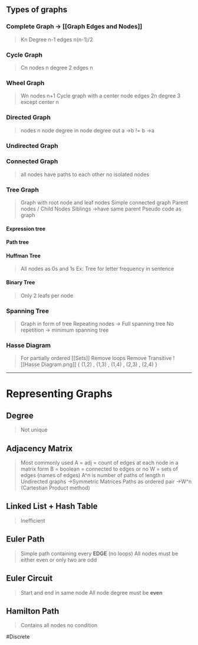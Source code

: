 ## Types of graphs
### Complete Graph -> [[Graph Edges and Nodes]]
>Kn
>Degree n-1
>edges n(n-1)/2 

### Cycle Graph
>Cn
>nodes n
>degree 2
>edges n


### Wheel Graph
>Wn
>nodes n+1
>Cycle graph with a center node
>edges 2n
>degree 3 except center n
 
### Directed Graph
>nodes n
>node degree in 
>node degree out
>a ->b != b ->a
### Undirected Graph
### Connected Graph
>all nodes have paths to each other
>no isolated nodes

### Tree Graph
>Graph with root node and leaf nodes
>Simple connected graph
>Parent nodes / Child Nodes
>Siblings ->have same parent
>Pseudo code as graph
#### Expression tree
#### Path tree 
#### Huffman Tree
>All nodes as 0s and 1s
>Ex: Tree for letter frequency in sentence
#### Binary Tree
>Only 2 leafs per node

### Spanning Tree
> Graph in form of tree
> Repeating nodes -> Full spanning tree
> No repetition -> minimum spanning tree
### Hasse Diagram
> For partially ordered [[Sets]]
> Remove loops 
> Remove Transitive
> ![[Hasse Diagram.png]]
> { (1,2) , (1,3) , (1,4) , (2,3) , (2,4) }

----
# Representing Graphs
## Degree
>Not unique
## Adjacency Matrix
>Most commonly used
>A = adj = count of edges at each node in a matrix form
>B = boolean = connected to edges or no
>W = sets of edges (names of edges)
>A^n is number of paths of length n
>Undirected graphs ->Symmetric Matrices
>Paths as ordered pair ->W^n (Cartestian Product method)
## Linked List + Hash Table 
>Inefficient
## Euler Path
>Simple path containing every **EDGE** (no loops)
>All nodes must be either even or only two are odd

## Euler Circuit
>Start and end in same node
>All node degree must be **even**

## Hamilton Path
>Contains all nodes
>no condition

#Discrete
